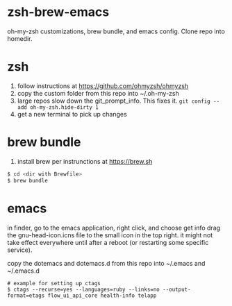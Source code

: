 # zsh-brew-emacs
oh-my-zsh customizations, brew bundle, and emacs config. Clone repo into homedir.

# zsh
1. follow instructions at https://github.com/ohmyzsh/ohmyzsh
2. copy the custom folder from this repo into ~/.oh-my-zsh
3. large repos slow down the git_prompt_info. This fixes it.
`git config --add oh-my-zsh.hide-dirty 1`
4. get a new terminal to pick up changes

# brew bundle
1. install brew per instrunctions at https://brew.sh
```zsh
$ cd <dir with Brewfile>
$ brew bundle
```

# emacs
in finder, go to the emacs application, right click, and choose get info
drag the gnu-head-icon.icns file to the small icon in the top right.
it might not take effect everywhere until after a reboot (or restarting some specific service).

copy the dotemacs and dotemacs.d from this repo into ~/.emacs and ~/.emacs.d
```
# example for setting up ctags
$ ctags --recurse=yes --languages=ruby --links=no --output-format=etags flow_ui_api_core health-info telapp
```
